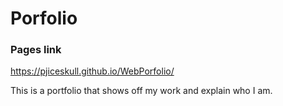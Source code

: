 # Porfolio

### Pages link

<!-- [](https://pjiceskull.github.io/WebPorfolio/) -->

<https://pjiceskull.github.io/WebPorfolio/>

This is a portfolio that shows off my work and explain who I am.

